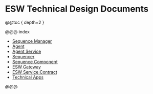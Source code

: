 # ESW Technical Design Documents

@@toc { depth=2 }

@@@ index

- [Sequence Manager](sequence-manager-tech.md)
- [Agent](agent-tech.md)
- [Agent Service](agent-service-tech.md)
- [Sequencer](sequencer-tech.md)
- [Sequence Component](sequence-component-tech.md)
- [ESW Gateway](gateway-tech.md)
- [ESW Service Contract](contracts.md)
- [Technical Apps](apps/apps-index.md)

@@@